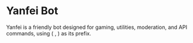 # Yanfei Bot
Yanfei is a friendly bot designed for gaming, utilities, moderation, and API commands, using ( , ) as its prefix.
